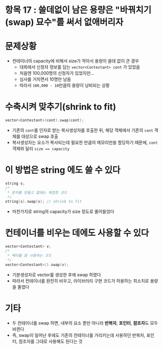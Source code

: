 # 항목 17 : 쓸데없이 남은 용량은 "바꿔치기(swap) 묘수"를 써서 없애버리자

# 문제상황

- 컨테이너의 capacity에 비해서 size가 작아서 용량이 쓸데 없이 큰 경우
    + 대회에서 신청자 정보를 담는 `vector<Contestant> cont` 가 있었음
    + 처음엔 100,000명의 신청자가 있었지만...
    + 심사를 거치면서 10명만 남음
    + 따라서 `100,000 - 10`만큼의 용량이 낭비되는 상황

# 수축시켜 맞추기(shrink to fit)

```c++
vector<Contestant>(cont).swap(cont);
```
- 기존의 `cont`를 인자로 받는 복사생성자를 호출한 뒤, 해당 객체에서 기존의 `cont` 객체를 대상으로 swap 호출
- 복사생성자는 요소가 복사되는데 필요한 만큼의 메모리만을 할당하기 때문에, `cont` 객체와 달리 `size == capacity`

# 이 방법은 string 에도 쓸 수 있다

```c++
string s;
/*
 * 문자를 만들고 없애는 복잡한 코드
 */
string(s).swap(s); // shrink to fit
```
- 마찬가지로 string의 capacity가 size 정도로 줄어들었다

# 컨테이너를 비우는 데에도 사용할 수 있다

```c++
vector<Contestant> v;
/*
 * 벡터를 잘 사용하는 코드
 */
vector<Contestant>().swap(v);
```
- 기본생성자로 vector를 생성한 후에 swap 하였다
- 따라서 컨테이너를 완전히 비우고, 라이브러리 구현 코드가 허용하는 최소치로 용량을 줄였다

# 기타

- 두 컨테이너를 swap 하면, 내부의 요소 뿐만 아니라 **반복자**, **포인터**, **참조자**도 모두 바뀐다
- 즉, swap이 일어난 후에도 기존의 컨테이너를 가리키는데 사용하던 반복자, 포인터, 참조자를 그대로 사용해도 된다는 것
